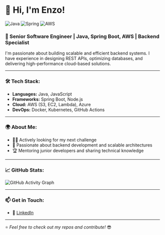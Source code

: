 # 👋 Hi, I'm Enzo!  
![Java](https://img.shields.io/badge/Java-ED8B00?style=for-the-badge&logo=java&logoColor=white)
![Spring](https://img.shields.io/badge/Spring-6DB33F?style=for-the-badge&logo=spring&logoColor=white)
![AWS](https://img.shields.io/badge/AWS-232F3E?style=for-the-badge&logo=amazon-aws&logoColor=white)

### 🚀 Senior Software Engineer | Java, Spring Boot, AWS | Backend Specialist  
I'm passionate about building scalable and efficient backend systems. I have experience in designing REST APIs, optimizing databases, and delivering high-performance cloud-based solutions.  

---

### 🛠️ **Tech Stack:**
- **Languages:** Java, JavaScript  
- **Frameworks:** Spring Boot, Node.js  
- **Cloud:** AWS (S3, EC2, Lambda), Azure
- **DevOps:** Docker, Kubernetes, GitHub Actions  

---

### 🌍 **About Me:**
- 👨‍💻 Actively looking for my next challenge 
- 🎯 Passionate about backend development and scalable architectures  
- 🏆 Mentoring junior developers and sharing technical knowledge  

---

### 📈 **GitHub Stats:**
![GitHub Activity Graph](https://github-readme-activity-graph.vercel.app/graph?username=BecioProton&theme=dark)


---

### 📫 **Get in Touch:**
- 💼 [LinkedIn](https://www.linkedin.com/in/viovine94)  

---
⭐️ *Feel free to check out my repos and contribute!* 😎
